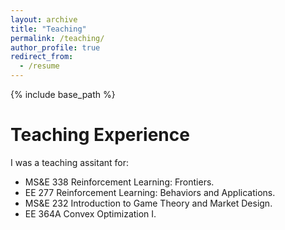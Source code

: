 ```yaml
---
layout: archive
title: "Teaching"
permalink: /teaching/
author_profile: true
redirect_from:
  - /resume
---
```


{% include base_path %}

Teaching Experience
======
I was a teaching assitant for: 
* MS&E 338 Reinforcement Learning: Frontiers. 
* EE 277 Reinforcement Learning: Behaviors and Applications.
* MS&E 232 Introduction to Game Theory and Market Design.
* EE 364A Convex Optimization I. 


